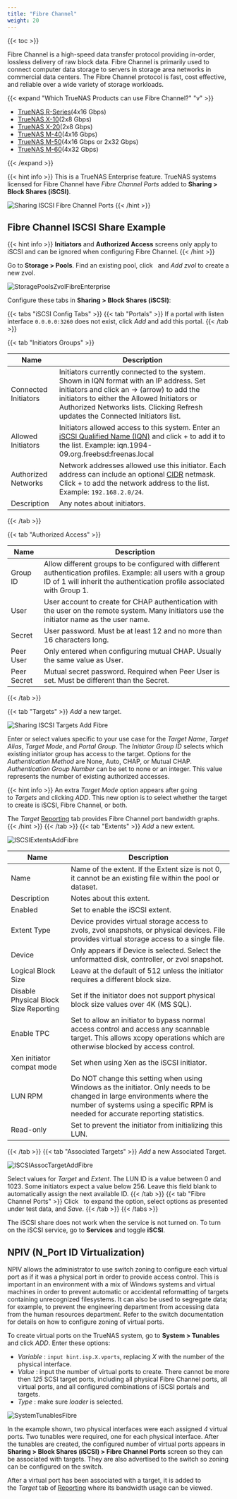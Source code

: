 ```yaml
---
title: "Fibre Channel"
weight: 20
---
```


{{< toc >}}

Fibre Channel is a high-speed data transfer protocol providing in-order, lossless delivery of raw block data.
Fibre Channel is primarily used to connect computer data storage to servers in storage area networks in commercial data centers.
The Fibre Channel protocol is fast, cost effective, and reliable over a wide variety of storage workloads.

{{< expand "Which TrueNAS Products can use Fibre Channel?" "v" >}}

* [TrueNAS R-Series](https://www.truenas.com/r-series/)(4x16 Gbps)
* [TrueNAS X-10](https://www.truenas.com/x-series/)(2x8 Gbps)
* [TrueNAS X-20](https://www.truenas.com/x-series/)(2x8 Gbps)
* [TrueNAS M-40](https://www.truenas.com/m-series/)(4x16 Gbps)
* [TrueNAS M-50](https://www.truenas.com/m-series/)(4x16 Gbps or 2x32 Gbps)
* [TrueNAS M-60](https://www.truenas.com/m-series/)(4x32 Gbps)

{{< /expand >}}

{{< hint info >}}
This is a TrueNAS Enterprise feature.
TrueNAS systems licensed for Fibre Channel have *Fibre Channel Ports* added to **Sharing > Block Shares (iSCSI)**.

![Sharing ISCSI Fibre Channel Ports](/images/CORE/12.0/SharingISCSIFibreChannelPorts.png "Sharing ISCSI Fibre Channel Ports")
{{< /hint >}}

## Fibre Channel ISCSI Share Example

{{< hint info >}}
**Initiators** and **Authorized Access** screens only apply to iSCSI and can be ignored when configuring Fibre Channel.
{{< /hint >}}

Go to **Storage > Pools**.
Find an existing pool, click <i class="fa fa-ellipsis-v" aria-hidden="true" title="Options"></i>&nbsp; and *Add zvol* to create a new zvol.

![StoragePoolsZvolFibreEnterprise](/images/CORE/12.0/StoragePoolsZvolFibreEnterprise.png "Creating a Zvol for Fibre Channel")

Configure these tabs in **Sharing > Block Shares (iSCSI)**:

{{< tabs "iSCSI Config Tabs" >}}
{{< tab "Portals" >}}
If a portal with listen interface `0.0.0.0:3260` does not exist, click *Add* and add this portal.
{{< /tab >}}

{{< tab "Initiators Groups" >}}

| Name | Description |
|------|-------------|
| Connected Initiators | Initiators currently connected to the system. Shown in IQN format with an IP address. Set initiators and click an -> (arrow) to add the initiators to either the Allowed Initiators or Authorized Networks lists. Clicking Refresh updates the Connected Initiators list. |
| Allowed Initiators | Initiators allowed access to this system. Enter an [iSCSI Qualified Name (IQN)](https://tools.ietf.org/html/rfc3720#section-3.2.6) and click + to add it to the list. Example: iqn.1994-09.org.freebsd:freenas.local |
| Authorized Networks | Network addresses allowed use this initiator. Each address can include an optional [CIDR](https://en.wikipedia.org/wiki/Classless_Inter-Domain_Routing) netmask. Click + to add the network address to the list. Example: `192.168.2.0/24`. |
| Description | Any notes about initiators. |
{{< /tab >}}

{{< tab "Authorized Access" >}}

| Name | Description |
|------|-------------|
| Group ID | Allow different groups to be configured with different authentication profiles. Example: all users with a group ID of 1 will inherit the authentication profile associated with Group 1. |
| User | User account to create for CHAP authentication with the user on the remote system. Many initiators use the initiator name as the user name. |
| Secret  | User password. Must be at least 12 and no more than 16 characters long. |
| Peer User | Only entered when configuring mutual CHAP. Usually the same value as User. |
| Peer Secret | Mutual secret password. Required when Peer User is set. Must be different than the Secret. |
{{< /tab >}}

{{< tab "Targets" >}}
*Add* a new target.

![Sharing ISCSI Targets Add Fibre](/images/CORE/12.0/SharingISCSITargetsAddFibre.png "ISCSI Targets: Fibre")

Enter or select values specific to your use case for the *Target Name*, *Target Alias*, *Target Mode*, and *Portal Group*. The *Initiator Group ID* selects which existing initiator group has access to the target.  Options for the *Authentication Method* are None, Auto, CHAP, or Mutual CHAP. *Authentication Group Number* can be set to none or an integer. This value represents the number of existing authorized accesses.

{{< hint info >}}
An extra *Target Mode* option appears after going to *Targets* and clicking *ADD*.
This new option is to select whether the target to create is iSCSI, Fibre Channel, or both.

The *Target* [Reporting](/CORE/Administration/Reporting/) tab provides Fibre Channel port bandwidth graphs.
{{< /hint >}}
{{< /tab >}}
{{< tab "Extents" >}}
*Add* a new extent.

![ISCSIExtentsAddFibre](/images/CORE/12.0/ISCSIExtentsAddFibre.png "ISCSI Extents Add Fibre")

| Name | Description |
|------|-------------|
| Name | Name of the extent. If the Extent size is not 0, it cannot be an existing file within the pool or dataset. |
| Description | Notes about this extent. |
| Enabled | Set to enable the iSCSI extent. |
| Extent Type | Device provides virtual storage access to zvols, zvol snapshots, or physical devices. File provides virtual storage access to a single file. |
| Device | Only appears if Device is selected. Select the unformatted disk, controller, or zvol snapshot. |
| Logical Block Size | Leave at the default of 512 unless the initiator requires a different block size. |
| Disable Physical Block Size Reporting | Set if the initiator does not support physical block size values over 4K (MS SQL). |
| Enable TPC | Set to allow an initiator to bypass normal access control and access any scannable target. This allows xcopy operations which are otherwise blocked by access control. |
| Xen initiator compat mode | Set when using Xen as the iSCSI initiator. |
| LUN RPM | Do NOT change this setting when using Windows as the initiator. Only needs to be changed in large environments where the number of systems using a specific RPM is needed for accurate reporting statistics. |
| Read-only | Set to prevent the initiator from initializing this LUN. |

{{< /tab >}}
{{< tab "Associated Targets" >}}
*Add* a new Associated Target.

![ISCSIAssocTargetAddFibre](/images/CORE/12.0/ISCSIAssocTargetAddFibre.png "ISCSI Assoc Target: Add Fibre")

Select values for *Target* and *Extent*.  The LUN ID is  a value between 0 and 1023. Some initiators expect a value below 256. Leave this field blank to automatically assign the next available ID.
{{< /tab >}}
{{< tab "Fibre Channel Ports" >}}
Click <i class="fa fa-chevron-right"></i>&nbsp; to expand the option, select options as presented under test data, and *Save*.
{{< /tab >}}
{{< /tabs >}}

The iSCSI share does not work when the service is not turned on.
To turn on the iSCSI service, go to **Services** and toggle **iSCSI**.

## NPIV (N_Port ID Virtualization)

NPIV allows the administrator to use switch zoning to configure each virtual port as if it was a physical port in order to provide access control.
This is important in an environment with a mix of Windows systems and virtual machines in order to prevent automatic or accidental reformatting of targets containing unrecognized filesystems.
It can also be used to segregate data; for example, to prevent the engineering department from accessing data from the human resources department.
Refer to the switch documentation for details on how to configure zoning of virtual ports.

To create virtual ports on the TrueNAS system, go to **System > Tunables** and click *ADD*.
Enter these options:

* *Variable* : `input hint.isp.X.vports`, replacing *X* with the number of the physical interface.
* *Value* : input the number of virtual ports to create. There cannot be more then *125* SCSI target ports, including all physical Fibre Channel ports, all virtual ports, and all configured combinations of iSCSI portals and targets.
* *Type* : make sure *loader* is selected.

![SystemTunablesFibre](/images/CORE/11.3/SystemTunablesFibre.png "Virtual Ports for Fibre Channel")

In the example shown, two physical interfaces were each assigned *4* virtual ports.
Two tunables were required, one for each physical interface.
After the tunables are created, the configured number of virtual ports appears in **Sharing > Block Shares (iSCSI) > Fibre Channel Ports** screen so they can be associated with targets.
They are also advertised to the switch so zoning can be configured on the switch.

After a virtual port has been associated with a target, it is added to the *Target* tab of [Reporting](/CORE/Administration/Reporting/) where its bandwidth usage can be viewed.
